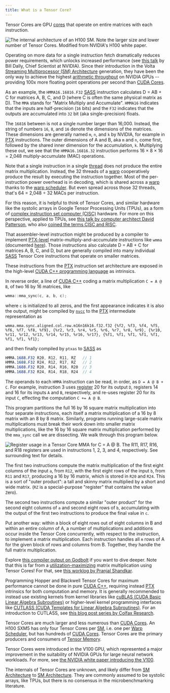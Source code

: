 ```yaml
---
title: What is a Tensor Core?
---
```


Tensor Cores are GPU [cores](/gpu-glossary/device-hardware/core) that operate on
entire matrices with each instruction.

![The internal architecture of an H100 SM. Note the larger size and lower number of Tensor Cores. Modified from NVIDIA's [H100 white paper](https://modal-cdn.com/gpu-glossary/gtc22-whitepaper-hopper.pdf).](themed-image://gh100-sm.svg)

Operating on more data for a single instruction fetch dramatically reduces power
requirements, which unlocks increased performance (see
[this talk](https://youtu.be/kLiwvnr4L80?t=868) by Bill Dally, Chief Scientist
at NVIDIA). Since their introduction in the Volta
[Streaming Multiprocessor (SM) Architecture](/gpu-glossary/device-hardware/streaming-multiprocessor-architecture)
generation, they have been the only way to achieve the highest
[arithmetic throughput](/gpu-glossary/perf/arithmetic-bandwidth) on NVIDIA GPUs
-- providing 100x more floating point operations per second than
[CUDA Cores](/gpu-glossary/device-hardware/cuda-core).

As an example, the `HMMA16.16816.F32`
[SASS](/gpu-glossary/device-software/streaming-assembler) instruction calculates
D = AB + C for matrices A, B, C, and D (where C is often the same physical
matrix as D). The `MMA` stands for "Matrix Multiply and Accumulate". `HMMA16`
indicates that the inputs are half-precision (`16` bits) and the `F32` indicates
that the outputs are accumulated into `32` bit (aka single-precision) floats.

The `16816` between is not a single number larger than 16,000. Instead, the
string of numbers `16`, `8`, and `16` denote the dimensions of the matrices.
These dimensions are generally named `m`, `n`, and `k` by NVIDIA, for example in
[PTX](/gpu-glossary/device-software/parallel-thread-execution) instructions. The
outer dimensions of A and B, aka `m` and `n`, come first, followed by the shared
inner dimension for the accumulation, `k`. Multiplying these out, we see that
the `HMMA16.16816.32` instruction performs 16 × 8 × 16 = 2,048
multiply-accumulate (MAC) operations.

Note that a single instruction in a single
[thread](/gpu-glossary/device-software/thread) does not produce the entire
matrix multiplication. Instead, the 32 threads of a
[warp](/gpu-glossary/device-software/warp) cooperatively produce the result by
executing the instruction together. Most of the per-instruction power overhead
is in decoding, which is shared across a
[warp](/gpu-glossary/device-software/warp) thanks to the
[warp scheduler](/gpu-glossary/device-hardware/warp-scheduler). But even spread
across those 32 threads, that's 64 = 2,048 ÷ 32 MACs per instruction.

For this reason, it is helpful to think of Tensor Cores, and similar hardware
like the systolic arrays in Google Tensor Processing Units (TPUs), as a form of
[complex instruction set computer (CISC)](https://www.omgwiki.org/ddsf/doku.php?id=ddsf:public:guidebook:06_append:glossary:c:cisc)
hardware. For more on this perspective, applied to TPUs, see
[this talk by computer architect David Patterson](https://youtu.be/fhHAArxwzvQ?t=2072),
who also
[coined the terms CISC and RISC](https://www.semanticscholar.org/paper/4d3a941a5749dbf0dd39554f12597c449c3c07ff).

That assembler-level instruction might be produced by a compiler to implement
[PTX-level](/gpu-glossary/device-software/parallel-thread-execution)
matrix-multiply-and-accumulate instructions like `wmma` (documented
[here](https://docs.nvidia.com/cuda/archive/12.8.0/parallel-thread-execution/index.html#warp-level-matrix-instructions)).
Those instructions also calculate D = AB + C for matrices A, B, C, and D, but
are generally compiled into many individual
[SASS](/gpu-glossary/device-software/streaming-assembler) Tensor Core
instructions that operate on smaller matrices.

These instructions from the
[PTX](/gpu-glossary/device-software/parallel-thread-execution) instruction set
architecture are exposed in the high-level
[CUDA C++ programming language](/gpu-glossary/host-software/cuda-c) as
intrinsics.

In reverse order, a line of [CUDA C++](/gpu-glossary/host-software/cuda-c)
coding a matrix multiplication `C = A @ B`, of two 16 by 16 matrices, like

```cpp
wmma::mma_sync(c, a, b, c);
```

where `c` is initialized to all zeros, and the first appearance indicates it is
also the output, might be compiled by [`nvcc`](/gpu-glossary/host-software/nvcc)
to the [PTX](/gpu-glossary/device-software/parallel-thread-execution)
intermediate representation as

```ptx
wmma.mma.sync.aligned.col.row.m16n16k16.f32.f32 {%f2, %f3, %f4, %f5, %f6, %f7, %f8, %f9}, {%r2, %r3, %r4, %r5, %r6, %r7, %r8, %r9}, {%r10, %r11, %r12, %r13, %r14, %r15, %r16, %r17}, {%f1, %f1, %f1, %f1, %f1, %f1, %f1, %f1};
```

and then finally compiled by `ptxas` to
[SASS](/gpu-glossary/device-software/streaming-assembler) as

```sass
HMMA.1688.F32 R20, R12, R11, RZ   // 1
HMMA.1688.F32 R24, R12, R17, RZ   // 2
HMMA.1688.F32 R20, R14, R16, R20  // 3
HMMA.1688.F32 R24, R14, R18, R24  // 4
```

The operands to each `HMMA` instruction can be read, in order, as
`D = A @ B + C`. For example, instruction 3 uses
[register](/gpu-glossary/device-hardware/register-file) 20 for its output `D`,
registers 14 and 16 for its inputs `A` and `B`, respectively, and re-uses
register 20 for its input `C`, effecting the computation `C += A @ B`.

This program partitions the full 16 by 16 square matrix multiplication into four
separate instructions, each itself a matrix multiplication of a 16 by 8 matrix
with an 8 by 8 matrix. Similarly, programs running large-scale matrix
multiplications must break their work down into smaller matrix multiplications,
like the 16 by 16 square matrix multiplication performed by the `mma_sync` call
we are dissecting. We walk through this program below.

![Register usage in a Tensor Core MMA for C = A @ B. The R11, R17, R16, and R18 registers are used in instructions 1, 2, 3, and 4, respectively. See surrounding text for details.](themed-image://tensor-core-mma.svg)

The first two instructions compute the matrix multiplication of the first eight
columns of the input `a`, from `R12`, with the first eight rows of the input
`b`, from `R11` and `R17`, producing a 16 by 16 matrix, which is stored in `R20`
and `R24`. This is a sort of "outer product": a tall and skinny matrix
multiplied by a short and wide matrix. (`RZ` is a special-purpose "register"
that contains the value `Z`ero).

The second two instructions compute a similar "outer product" for the second
eight columns of `a` and second eight rows of `b`, accumulating with the output
of the first two instructions to produce the final value in `c`.

Put another way: within a block of eight rows out of eight columns in B and
within an entire column of A, a number of multiplications and additions occur
inside the Tensor Core concurrently, with respect to the instruction, to
implement a matrix multiplication. Each instruction handles all `m` rows of A
for the given block of rows and columns from B. Together, they handle the full
matrix multiplication.

Explore [this compiler output on Godbolt](https://godbolt.org/z/e6cqn8491) if
you want to dive deeper. Note that this is far from a
[utilization-maximizing](https://modal.com/blog/gpu-utilization-guide) matrix
multiplication using Tensor Cores! For that, see
[this worklog by Pranjal Shandkar](https://cudaforfun.substack.com/p/outperforming-cublas-on-h100-a-worklog).

Programming Hopper and Blackwell Tensor Cores for maximum performance cannot be
done in pure [CUDA C++](/gpu-glossary/host-software/cuda-c), requiring instead
[PTX](/gpu-glossary/device-software/parallel-thread-execution) intrinsics for
both computation and memory. It is generally recommended to instead use existing
kernels from kernel libraries like
[cuBLAS (CUDA Basic Linear Algebra Subroutines)](/gpu-glossary/host-software/cublas)
or higher-level kernel programming interfaces like
[CUTLASS (CUDA Templates for Linear Algebra Subroutines)](https://github.com/NVIDIA/cutlass).
For an introduction to CUTLASS, see
[this blog post series by Colfax Research](https://research.colfax-intl.com/cutlass-tutorial-wgmma-hopper/).

Tensor Cores are much larger and less numerous than
[CUDA Cores](/gpu-glossary/device-hardware/cuda-core). An H100 SXM5 has only
four Tensor Cores per
[SM](/gpu-glossary/device-hardware/streaming-multiprocessor), i.e. one per
[Warp Scheduler](/gpu-glossary/device-hardware/warp-scheduler), but has hundreds
of [CUDA Cores](/gpu-glossary/device-hardware/cuda-core). Tensor Cores are the
primary producers and consumers of
[Tensor Memory](/gpu-glossary/device-hardware/tensor-memory).

Tensor Cores were introduced in the V100 GPU, which represented a major
improvement in the suitability of NVIDIA GPUs for large neural network
workloads. For more, see
[the NVIDIA white paper introducing the V100](https://images.nvidia.com/content/volta-architecture/pdf/volta-architecture-whitepaper.pdf).

The internals of Tensor Cores are unknown, and likely differ from
[SM Architecture](/gpu-glossary/device-hardware/streaming-multiprocessor-architecture)
to
[SM Architecture](/gpu-glossary/device-hardware/streaming-multiprocessor-architecture).
They are commonly assumed to be systolic arrays, like TPUs, but there is no
consensus in the microbenchmarking literature.
